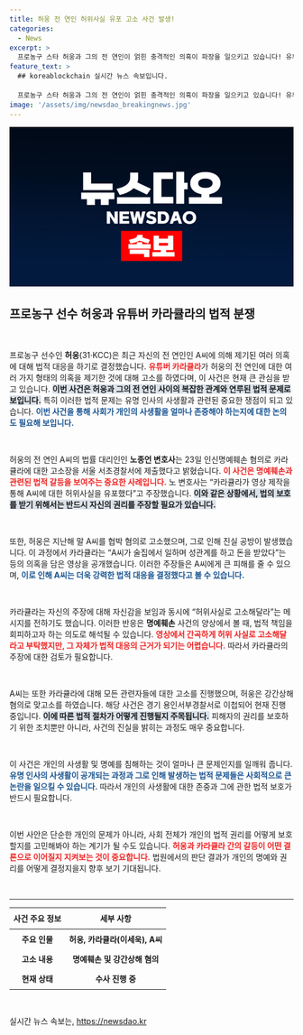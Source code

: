 ```yaml
---
title: 허웅 전 연인 허위사실 유포 고소 사건 발생!
categories:
  - News
excerpt: >
  프로농구 스타 허웅과 그의 전 연인이 얽힌 충격적인 의혹이 파장을 일으키고 있습니다! 유튜버 카라큘라가 전 연인에 대해 제기한 성관계와 금전 거래 관련 주장, 그리고 명예훼손 고소까지, 진실의 싸움이 시작됩니다. 클릭하세요!
feature_text: >
  ## koreablockchain 실시간 뉴스 속보입니다.

  프로농구 스타 허웅과 그의 전 연인이 얽힌 충격적인 의혹이 파장을 일으키고 있습니다! 유튜버 카라큘라가 전 연인에 대해 제기한 성관계와 금전 거래 관련 주장, 그리고 명예훼손 고소까지, 진실의 싸움이 시작됩니다. 클릭하세요!
image: '/assets/img/newsdao_breakingnews.jpg'
---
```


<p><img src="/assets/img/newsdao_breakingnews.jpg" alt="koreablockchain 속보" /></p>

<h2 data-ke-size="size26">프로농구 선수 허웅과 유튜버 카라큘라의 법적 분쟁</h2>

<p data-ke-size="size16">&nbsp;</p>

<p>프로농구 선수인 <b>허웅</b>(31·KCC)은 최근 자신의 전 연인인 A씨에 의해 제기된 여러 의혹에 대해 법적 대응을 하기로 결정했습니다. <b><span style="color: #ee2323;">유튜버 카라큘라</span></b>가 허웅의 전 연인에 대한 여러 가지 형태의 의혹을 제기한 것에 대해 고소를 하였다며, 이 사건은 현재 큰 관심을 받고 있습니다. <b><span style="background-color: #21538527;">이번 사건은 허웅과 그의 전 연인 사이의 복잡한 관계와 연루된 법적 문제로 보입니다.</span></b> 특히 이러한 법적 문제는 유명 인사의 사생활과 관련된 중요한 쟁점이 되고 있습니다. <b><span style="color: #1a5490;">이번 사건을 통해 사회가 개인의 사생활을 얼마나 존중해야 하는지에 대한 논의도 필요해 보입니다.</span></b></p>

<p data-ke-size="size16">&nbsp;</p>

<p>허웅의 전 연인 A씨의 법률 대리인인 <b>노종언 변호사</b>는 23일 인신명예훼손 혐의로 카라큘라에 대한 고소장을 서울 서초경찰서에 제출했다고 밝혔습니다. <b><span style="color: #ee2323;">이 사건은 명예훼손과 관련된 법적 갈등을 보여주는 중요한 사례입니다.</span></b> 노 변호사는 “카라큘라가 영상 제작을 통해 A씨에 대한 허위사실을 유포했다”고 주장했습니다. <b><span style="background-color: #21538527;">이와 같은 상황에서, 법의 보호를 받기 위해서는 반드시 자신의 권리를 주장할 필요가 있습니다.</span></b></p>

<p data-ke-size="size16">&nbsp;</p>

<p>또한, 허웅은 지난해 말 A씨를 협박 혐의로 고소했으며, 그로 인해 진실 공방이 발생했습니다. 이 과정에서 카라큘라는 “A씨가 술집에서 일하며 성관계를 하고 돈을 받았다”는 등의 의혹을 담은 영상을 공개했습니다. 이러한 주장들은 A씨에게 큰 피해를 줄 수 있으며, <b><span style="color: #1a5490;">이로 인해 A씨는 더욱 강력한 법적 대응을 결정했다고 볼 수 있습니다.</span></b></p>

<p data-ke-size="size16">&nbsp;</p>

<p>카라큘라는 자신의 주장에 대해 자신감을 보임과 동시에 “허위사실로 고소해달라”는 메시지를 전하기도 했습니다. 이러한 반응은 <b>명예훼손</b> 사건의 양상에서 볼 때, 법적 책임을 회피하고자 하는 의도로 해석될 수 있습니다. <b><span style="color: #ee2323;">영상에서 간곡하게 허위 사실로 고소해달라고 부탁했지만, 그 자체가 법적 대응의 근거가 되기는 어렵습니다.</span></b> 따라서 카라큘라의 주장에 대한 검토가 필요합니다.</p>

<p data-ke-size="size16">&nbsp;</p>

<p>A씨는 또한 카라큘라에 대해 모든 관련자들에 대한 고소를 진행했으며, 허웅은 강간상해 혐의로 맞고소를 하였습니다. 해당 사건은 경기 용인서부경찰서로 이첩되어 현재 진행 중입니다. <b><span style="background-color: #21538527;">이에 따른 법적 절차가 어떻게 진행될지 주목됩니다.</span></b> 피해자의 권리를 보호하기 위한 조치뿐만 아니라, 사건의 진실을 밝히는 과정도 매우 중요합니다.</p>

<p data-ke-size="size16">&nbsp;</p>

<p>이 사건은 개인의 사생활 및 명예를 침해하는 것이 얼마나 큰 문제인지를 일깨워 줍니다. <b><span style="color: #1a5490;">유명 인사의 사생활이 공개되는 과정과 그로 인해 발생하는 법적 문제들은 사회적으로 큰 논란을 일으킬 수 있습니다.</span></b> 따라서 개인의 사생활에 대한 존중과 그에 관한 법적 보호가 반드시 필요합니다.</p>

<p data-ke-size="size16">&nbsp;</p>

<p>이번 사안은 단순한 개인의 문제가 아니라, 사회 전체가 개인의 법적 권리를 어떻게 보호할지를 고민해봐야 하는 계기가 될 수도 있습니다. <b><span style="color: #ee2323;">허웅과 카라큘라 간의 갈등이 어떤 결론으로 이어질지 지켜보는 것이 중요합니다.</span></b> 법원에서의 판단 결과가 개인의 명예와 권리를 어떻게 결정지을지 향후 보기 기대됩니다. </p>

<p data-ke-size="size16">&nbsp;</p>

<hr>

<table style="width: 100%; border-collapse: collapse;">
<thead>
<tr>
<th style="text-align: center; height: 30px;"><b>사건 주요 정보</b></th>
<th style="text-align: center; height: 30px;"><b>세부 사항</b></th>
</tr>
</thead>
<tbody>
<tr>
<td style="text-align: center; height: 30px;"><b>주요 인물</b></td>
<td style="text-align: center; height: 30px;"><b>허웅, 카라큘라(이세욱), A씨</b></td>
</tr>
<tr>
<td style="text-align: center; height: 30px;"><b>고소 내용</b></td>
<td style="text-align: center; height: 30px;"><b>명예훼손 및 강간상해 혐의</b></td>
</tr>
<tr>
<td style="text-align: center; height: 30px;"><b>현재 상태</b></td>
<td style="text-align: center; height: 30px;"><b>수사 진행 중</b></td>
</tr>
</tbody>
</table>

<p data-ke-size="size16">&nbsp;</p>
실시간 뉴스 속보는, <a href="https://newsdao.kr" rel="dofollow">https://newsdao.kr</a>



